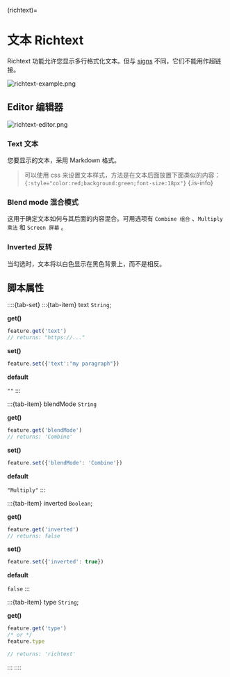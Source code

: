 (richtext)=
# 文本 Richtext

Richtext 功能允许您显示多行格式化文本。但与 [signs](https://wiki.cryptovoxels.com/features/sign) 不同，它们不能用作超链接。

![richtext-example.png](https://wiki.cryptovoxels.com/richtext-example.png)

## Editor 编辑器

![richtext-editor.png](https://wiki.cryptovoxels.com/richtext-editor.png)

### Text 文本

您要显示的文本，采用 Markdown 格式。
> 可以使用 css 来设置文本样式，方法是在文本后面放置下面类似的内容：`{:style="color:red;background:green;font-size:18px"}`
{.is-info}

### Blend mode 混合模式

这用于确定文本如何与其后面的内容混合。可用选项有 `Combine 组合` 、`Multiply 乘法` 和 `Screen 屏幕` 。

### Inverted 反转

当勾选时，文本将以白色显示在黑色背景上，而不是相反。


## 脚本属性

::::{tab-set}
:::{tab-item} text
`String`; 

**get()**

```js
feature.get('text')
// returns: "https://..."
```

**set()**

```js
feature.set({'text':"my paragraph"})
```

**default**

`""`
:::

:::{tab-item} blendMode
`String`

**get()**

```js
feature.get('blendMode')
// returns: 'Combine'
```

**set()**

```js
feature.set({'blendMode': 'Combine'})
```

**default**

`"Multiply"`
:::

:::{tab-item} inverted
`Boolean`; 

**get()**

```js
feature.get('inverted')
// returns: false
```

**set()**

```js
feature.set({'inverted': true})
```

**default**

`false`
:::

:::{tab-item} type
`String`;

**get()**

```js
feature.get('type')
/* or */
feature.type

// returns: 'richtext'
```
:::
::::


